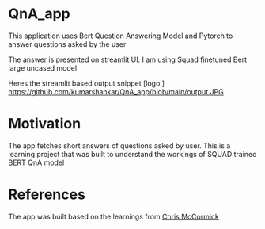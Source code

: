 # QnA_app
This application uses Bert Question Answering Model and Pytorch to answer questions asked by the user

The answer is presented on streamlit UI. I am using Squad finetuned Bert large uncased model

Heres the streamlit based output snippet
[logo:] https://github.com/kumarshankar/QnA_app/blob/main/output.JPG

# Motivation
The app fetches short answers of questions asked by user. This is a learning project that was built to understand the workings of SQUAD trained BERT QnA model

# References
The app was built based on the learnings from [Chris McCormick](https://mccormickml.com/tutorials/)
